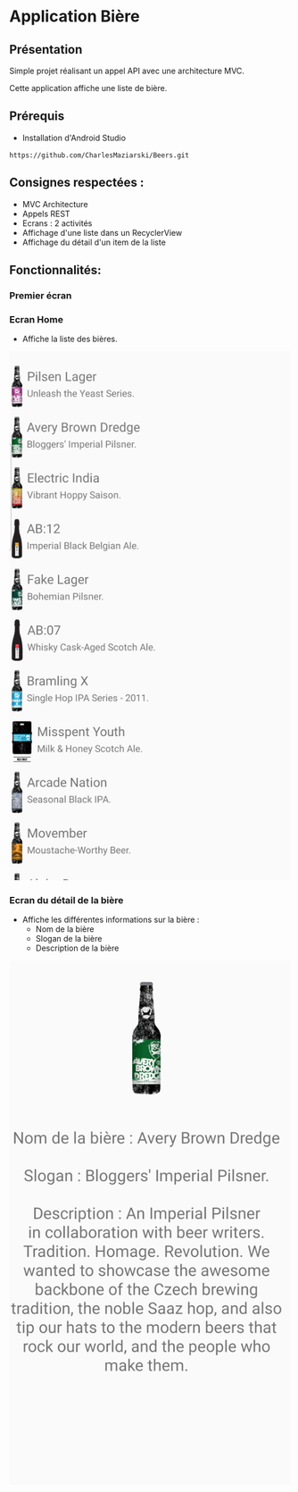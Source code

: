 # Application Bière

## Présentation

Simple projet réalisant un appel API avec une architecture MVC.

Cette application affiche une liste de bière.

## Prérequis


- Installation d'Android Studio


````
https://github.com/CharlesMaziarski/Beers.git
````

## Consignes respectées : 

- MVC Architecture
- Appels REST
- Ecrans : 2 activités
- Affichage d'une liste dans un RecyclerView
- Affichage du détail d'un item de la liste

## Fonctionnalités: 

### Premier écran 

### Ecran Home 

- Affiche la liste des bières.

<img src="liste_beers.png" alt="liste bières">  

### Ecran du détail de la bière

- Affiche les différentes informations sur la bière :
  - Nom de la bière
  - Slogan de la bière
  - Description de la bière


<img src="beers.png" alt="détails bière">






